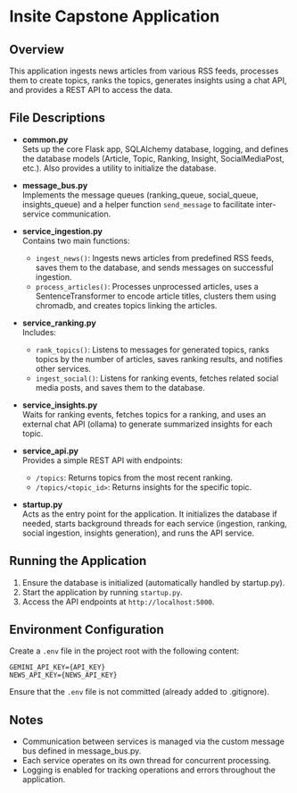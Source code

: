 # Insite Capstone Application

## Overview
This application ingests news articles from various RSS feeds, processes them to create topics, ranks the topics, generates insights using a chat API, and provides a REST API to access the data.

## File Descriptions

- **common.py**  
  Sets up the core Flask app, SQLAlchemy database, logging, and defines the database models (Article, Topic, Ranking, Insight, SocialMediaPost, etc.). Also provides a utility to initialize the database.

- **message_bus.py**  
  Implements the message queues (ranking_queue, social_queue, insights_queue) and a helper function `send_message` to facilitate inter-service communication.

- **service_ingestion.py**  
  Contains two main functions:
  - `ingest_news()`: Ingests news articles from predefined RSS feeds, saves them to the database, and sends messages on successful ingestion.
  - `process_articles()`: Processes unprocessed articles, uses a SentenceTransformer to encode article titles, clusters them using chromadb, and creates topics linking the articles.

- **service_ranking.py**  
  Includes:
  - `rank_topics()`: Listens to messages for generated topics, ranks topics by the number of articles, saves ranking results, and notifies other services.
  - `ingest_social()`: Listens for ranking events, fetches related social media posts, and saves them to the database.

- **service_insights.py**  
  Waits for ranking events, fetches topics for a ranking, and uses an external chat API (ollama) to generate summarized insights for each topic.

- **service_api.py**  
  Provides a simple REST API with endpoints:
  - `/topics`: Returns topics from the most recent ranking.
  - `/topics/<topic_id>`: Returns insights for the specific topic.

- **startup.py**  
  Acts as the entry point for the application. It initializes the database if needed, starts background threads for each service (ingestion, ranking, social ingestion, insights generation), and runs the API service.

## Running the Application
1. Ensure the database is initialized (automatically handled by startup.py).
2. Start the application by running `startup.py`.
3. Access the API endpoints at `http://localhost:5000`.

## Environment Configuration
Create a `.env` file in the project root with the following content:
```
GEMINI_API_KEY={API_KEY}
NEWS_API_KEY={NEWS_API_KEY}
```
Ensure that the `.env` file is not committed (already added to .gitignore).

## Notes
- Communication between services is managed via the custom message bus defined in message_bus.py.
- Each service operates on its own thread for concurrent processing.
- Logging is enabled for tracking operations and errors throughout the application.

